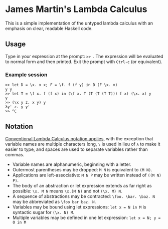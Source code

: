 # James Martin's Lambda Calculus
This is a simple implementation of the untyped lambda calculus
with an emphasis on clear, readable Haskell code.

## Usage
Type in your expression at the prompt: `>> `.
The expression will be evaluated to normal form and then printed.
Exit the prompt with `Ctrl-c` (or equivalent).

### Example session
```
>> let D = \x. x x; F = \f. f (f y) in D (F \x. x)
y y
>> let T = \f x. f (f x) in (\f x. T (T (T (T T))) f x) (\x. x) y
y
>> (\x y z. x y) y
λy' z. y y'
>> ^C
```

## Notation
[Conventional Lambda Calculus notation applies](https://en.wikipedia.org/wiki/Lambda_calculus_definition#Notation),
with the exception that variable names are multiple characters long,
`\` is used in lieu of `λ` to make it easier to type,
and spaces are used to separate variables rather than commas.

* Variable names are alphanumeric, beginning with a letter.
* Outermost parentheses may be dropped: `M N` is equivalent to `(M N)`.
* Applications are left-associative: `M N P` may be written instead of `((M N) P)`.
* The body of an abstraction or let expression extends as far right as possible: `\x. M N` means `\x.(M N)` and not `(\x. M) N`.
* A sequence of abstractions may be contracted: `\foo. \bar. \baz. N` may be abbreviated as `\foo bar baz. N`.
* Variables may be bound using let expressions: `let x = N in M` is syntactic sugar for `(\x. N) M`.
* Multiple variables may be defined in one let expression: `let x = N; y = O in M`

